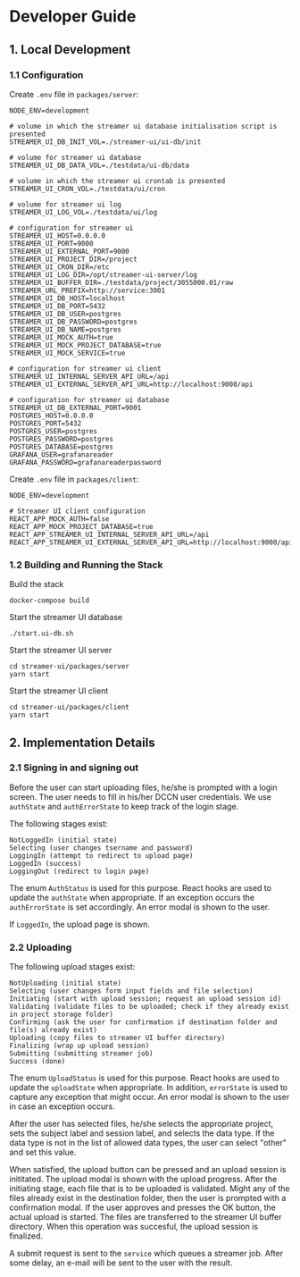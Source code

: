 # Developer Guide

## 1. Local Development

### 1.1 Configuration

Create `.env` file in `packages/server`:
```
NODE_ENV=development

# volume in which the streamer ui database initialisation script is presented
STREAMER_UI_DB_INIT_VOL=./streamer-ui/ui-db/init

# volume for streamer ui database
STREAMER_UI_DB_DATA_VOL=./testdata/ui-db/data

# volume in which the streamer ui crontab is presented
STREAMER_UI_CRON_VOL=./testdata/ui/cron

# volume for streamer ui log
STREAMER_UI_LOG_VOL=./testdata/ui/log

# configuration for streamer ui
STREAMER_UI_HOST=0.0.0.0
STREAMER_UI_PORT=9000
STREAMER_UI_EXTERNAL_PORT=9000
STREAMER_UI_PROJECT_DIR=/project
STREAMER_UI_CRON_DIR=/etc
STREAMER_UI_LOG_DIR=/opt/streamer-ui-server/log
STREAMER_UI_BUFFER_DIR=./testdata/project/3055000.01/raw
STREAMER_URL_PREFIX=http://service:3001
STREAMER_UI_DB_HOST=localhost
STREAMER_UI_DB_PORT=5432
STREAMER_UI_DB_USER=postgres
STREAMER_UI_DB_PASSWORD=postgres
STREAMER_UI_DB_NAME=postgres
STREAMER_UI_MOCK_AUTH=true
STREAMER_UI_MOCK_PROJECT_DATABASE=true
STREAMER_UI_MOCK_SERVICE=true

# configuration for streamer ui client
STREAMER_UI_INTERNAL_SERVER_API_URL=/api
STREAMER_UI_EXTERNAL_SERVER_API_URL=http://localhost:9000/api

# configuration for streamer ui database
STREAMER_UI_DB_EXTERNAL_PORT=9001
POSTGRES_HOST=0.0.0.0
POSTGRES_PORT=5432
POSTGRES_USER=postgres
POSTGRES_PASSWORD=postgres
POSTGRES_DATABASE=postgres
GRAFANA_USER=grafanareader
GRAFANA_PASSWORD=grafanareaderpassword
```

Create `.env` file in `packages/client`:
```
NODE_ENV=development

# Streamer UI client configuration
REACT_APP_MOCK_AUTH=false
REACT_APP_MOCK_PROJECT_DATABASE=true
REACT_APP_STREAMER_UI_INTERNAL_SERVER_API_URL=/api
REACT_APP_STREAMER_UI_EXTERNAL_SERVER_API_URL=http://localhost:9000/api
```

### 1.2 Building and Running the Stack

Build the stack
```
docker-compose build
```

Start the streamer UI database
```
./start.ui-db.sh
```

Start the streamer UI server
```
cd streamer-ui/packages/server
yarn start
```

Start the streamer UI client
```
cd streamer-ui/packages/client
yarn start
```

## 2. Implementation Details

### 2.1 Signing in and signing out

Before the user can start uploading files, he/she is prompted with a login screen. 
The user needs to fill in his/her DCCN user credentials.
We use `authState` and `authErrorState` to keep track of the login stage. 

The following stages exist:
```
NotLoggedIn (initial state)
Selecting (user changes tsername and password)
LoggingIn (attempt to redirect to upload page)
LoggedIn (success)
LoggingOut (redirect to login page)
```
The enum `AuthStatus` is used for this purpose. React hooks are used to update the `authState` when appropriate.
If an exception occurs the `authErrorState` is set accordingly. An error modal is shown to the user.

If `LoggedIn`, the upload page is shown.

### 2.2 Uploading

The following upload stages exist:
```
NotUploading (initial state)
Selecting (user changes form input fields and file selection)
Initiating (start with upload session; request an upload session id)
Validating (validate files to be uploaded; check if they already exist in project storage folder)
Confirming (ask the user for confirmation if destination folder and file(s) already exist)
Uploading (copy files to streamer UI buffer directory)
Finalizing (wrap up upload session)
Submitting (submitting streamer job)
Success (done)
```
The enum `UploadStatus` is used for this purpose. React hooks are used to update the `uploadState` when appropriate.
In addition, `errorState` is used to capture any exception that might occur. An error modal is shown to the user in case an exception occurs. 

After the user has selected files, he/she selects the appropriate project, sets the subject label and session label, and selects the data type. If the data type is not in the list of allowed data types, the user can select "other" and set this value.

When satisfied, the upload button can be pressed and an upload session is inititated. The upload modal is shown with the upload progress. After the initiating stage, each file that is to be uploaded is validated. Might any of the files already exist in the destination folder, then the user is prompted with a confirmation modal. If the user approves and presses the OK button, the actual upload is started. The files are transferred to the streamer UI buffer directory. When this operation was succesful, the upload session is finalized.

A submit request is sent to the `service` which queues a streamer job. After some delay, an e-mail will be sent to the user with the result.
